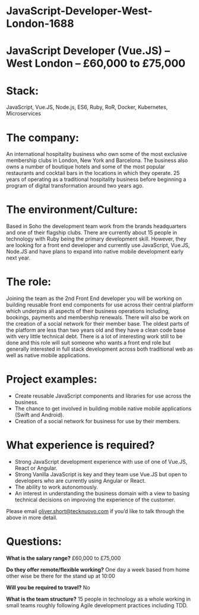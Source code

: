 # JavaScript-Developer-West-London-1688
# JavaScript Developer (Vue.JS) – West London – £60,000 to £75,000 
# Stack: 
JavaScript, Vue.JS, Node.js, ES6, Ruby, RoR, Docker, Kubernetes, Microservices

# The company: 
An international hospitality business who own some of the most exclusive membership clubs in London, New York and Barcelona. The business also owns a number of boutique hotels and some of the most popular restaurants and cocktail bars in the locations in which they operate. 25 years of operating as a traditional hospitality business before beginning a program of digital transformation around two years ago. 

# The environment/Culture: 
Based in Soho the development team work from the brands headquarters and one of their flagship clubs. There are currently about 15 people in technology with Ruby being the primary development skill. However, they are looking for a front end developer and currently use JavaScript, Vue.JS, Node.JS and have plans to expand into native mobile development early next year. 

# The role: 
Joining the team as the 2nd Front End developer you will be working on building reusable front end components for use across their central platform which underpins all aspects of their business operations including, bookings, payments and membership renewals. There will also be work on the creation of a social network for their member base. The oldest parts of the platform are less than two years old and they have a clean code base with very little technical debt. There is a lot of interesting work still to be done and this role will suit someone who wants a front end role but generally interested in full stack development across both traditional web as well as native mobile applications. 

# Project examples: 

-  Create reusable JavaScript components and libraries for use across the business.
-  The chance to get involved in building mobile native mobile applications (Swift and Android).
-  Creation of a social network for business for use by their members.

# What experience is required?

-	Strong JavaScript development experience with use of one of Vue.JS, React or Angular. 
-	 Strong Vanilla JavaScript is key and they team use Vue.JS but open to developers who are currently using Angular or React. 
-	The ability to work autonomously. 
-	An interest in understanding the business domain with a view to basing technical decisions on improving the experience of the customer. 

Please email oliver.short@tecknuovo.com if you’d like to talk through the above in more detail.

# Questions:
**What is the salary range?**
£60,000 to £75,000

**Do they offer remote/flexible working?**
One day a week based from home other wise be there for the stand up at 10:00

**Will you be required to travel?** 
No

**What is the team structure?**
15 people in technology as a whole working in small teams roughly following Agile development practices including TDD. 

